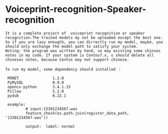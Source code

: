 # Voiceprint-recognition-Speaker-recognition
    It is a complete project of  voiceprint recognition or speaker recognition.The trained models my not be uploaded except the best one.  
    So if you are lazy enougth, you can dirrectly run my model, maybe, you should only exchange the model path to satisfy your system.
    Noting: the program was wirtten by hand, so may existing some chinses notes in my code. If your system is Contos7.x, u should delete all chineses notes, because Centos may not support chinese. 
    
    To run my model, some dependency should installed ：
     
     MXNET               1.2.0
     PyMySQL             0.9.0
     opencv-python       3.4.1.15
     Pillow              5.2.0
     pydub               0.22.1
     
     example: 
             # input:13301234567.wav
             feature_check(os.path.join(register_data_path, '13301234567.wav'))
             
             output:  label: normal
              
     
     

